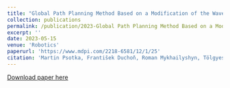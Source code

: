```yaml
---
title: "Global Path Planning Method Based on a Modification of the Wavefront Algorithm for Ground Mobile Robots"
collection: publications
permalink: /publication/2023-Global Path Planning Method Based on a Modification of the Wavefront Algorithm for Ground Mobile Robots
excerpt: ''
date: 2023-05-15
venue: 'Robotics'
paperurl: 'https://www.mdpi.com/2218-6581/12/1/25'
citation: 'Martin Psotka, František Duchoň, Roman Mykhailyshyn, Tölgyessy Michal, Dobiš Michal, (2023). &quot;Global Path Planning Method Based on a Modification of the Wavefront Algorithm for Ground Mobile Robots.&quot; <i>Robotics</i>. 12(1). https://doi.org/10.3390/robotics12010025.'
---
```

[Download paper here](https://www.mdpi.com/2218-6581/12/1/25)

